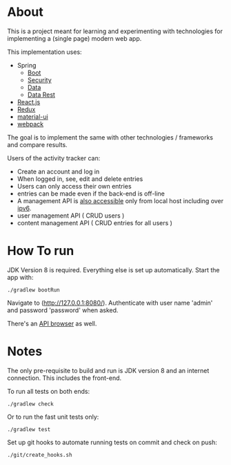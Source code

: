 About
=====

This is a project meant for learning and experimenting with technologies for implementing a 
(single page) modern web app.

This implementation uses:

- Spring
    - [Boot](https://spring.io/guides/gs/spring-boot/) 
    - [Security](http://docs.spring.io/spring-security/site/docs/current/reference/htmlsingle)
    - [Data](http://projects.spring.io/spring-data/) 
    - [Data Rest](http://docs.spring.io/spring-data/rest/docs/current/reference/html/)
- [React.js](https://facebook.github.io/react/)
- [Redux](http://redux.js.org/docs/introduction/)
- [material-ui](http://www.material-ui.com/)
- [webpack](https://webpack.github.io/)

The goal is to implement the same with other technologies / frameworks and compare results.

Users of the activity tracker can:

- Create an account and log in
- When logged in, see, edit and delete entries
- Users can only access their own entries
- entries can be made even if the back-end is off-line
- A management API is [also accessible](http://127.0.0.1:8080/manage/) only from local host
including over [ipv6](http://[::1]:8080/manage).
- user management API ( CRUD users )
- content management API ( CRUD entries for all users )

How To run
==========

JDK Version 8 is required. Everything else is set up automatically.
Start the app with:
    
    ./gradlew bootRun

Navigate to (http://127.0.0.1:8080/).
Authenticate with user name 'admin' and password 'password' when asked. 

There's an [API browser](http://127.0.0.1:8080/browser/index.html#/) as well.

Notes
=====

The only pre-requisite to build and run is JDK version 8 and an internet connection.
This includes the front-end.

To run all tests on both ends:

    ./gradlew check

Or to run the fast unit tests only: 

    ./gradlew test

Set up git hooks to automate running tests on commit and check on push:
    
    ./git/create_hooks.sh

